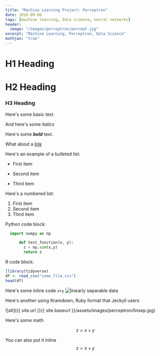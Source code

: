 ```yaml
---
title: "Machine Learning Project: Perceptron"
date: 2018-09-06
tags: [machine learning, data science, neural networks]
header:
  image: "/images/perceptron/percept.jpg"
excerpt: "Machine Learning, Perceptron, Data Science"
mathjax: "true"
---
```


# H1 Heading

# H2 Heading

### H3 Heading

Here's some basic text.

And here's some *italics*

Here's some ***bold*** text.

What about a [link](https://github.com/dandick)

Here's an example of a bulleted list:

* First item
+ Second item
- Third item

Here's a numbered list:
1. First item
2. Second item
3. Third item

Python code block:
```python
  import numpy as np

      def test_function(x, y):
        z = np.sum(x,y)
        return z
  ```

R code block:
```r
[library(tidyverse)
df <- read_csv("some_file.csv")
head(df)
```

Here's some inline code `x+y`
<img src="{{ site.url }}{{ site.baseurl }}/images/perceptron/linsep.jpg" alt="linearly separable data">

Here's another using Kramdown, Ruby format that Jeckyll users

![alt]({{ site.url }}{{ site.baseurl }}/assets/images/perceptron/linsep.jpg)

Here's some math

$$z=x+y$$

You can also put it inline $$z=x+y$$
